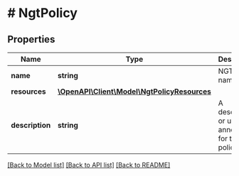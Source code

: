 # # NgtPolicy

## Properties

Name | Type | Description | Notes
------------ | ------------- | ------------- | -------------
**name** | **string** | NGT policy name. | [optional]
**resources** | [**\OpenAPI\Client\Model\NgtPolicyResources**](NgtPolicyResources.md) |  |
**description** | **string** | A description or user annotation for the ngt policy. | [optional]

[[Back to Model list]](../../README.md#models) [[Back to API list]](../../README.md#endpoints) [[Back to README]](../../README.md)
